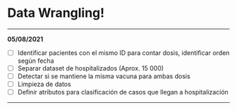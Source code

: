 # Data Wrangling!

---

**05/08/2021**

- [ ] Identificar pacientes con el mismo ID para contar dosis, identificar orden según fecha
- [ ] Separar dataset de hospitalizados (Aprox. 15 000)
- [ ] Detectar si se mantiene la misma vacuna para ambas dosis
- [ ] Limpieza de datos
- [ ] Definir atributos para clasificación de casos que llegan a hospitalización

---
